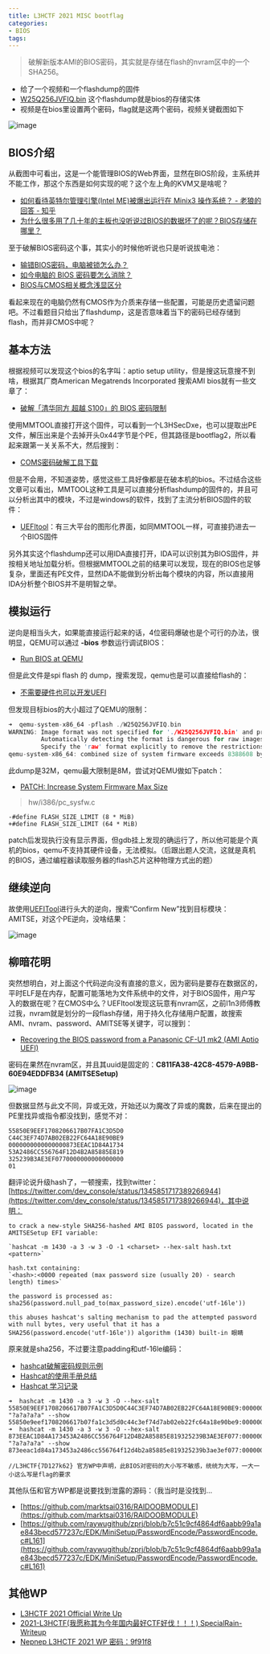 ```yaml
---
title: L3HCTF 2021 MISC bootflag
categories:
- BIOS
tags: 
---
```


> 破解新版本AMI的BIOS密码，其实就是存储在flash的nvram区中的一个SHA256。

- 给了一个视频和一个flashdump的固件
- [W25Q256JVFIQ.bin](https://xuanxuanblingbling.github.io/assets/attachment/l3hctf/W25Q256JVFIQ.bin) 这个flashdump就是bios的存储实体
- 视频是在bios里设置两个密码，flag就是这两个密码，视频关键截图如下

![image](https://xuanxuanblingbling.github.io/assets/pic/l3hctf/bios.png)

## BIOS介绍

从截图中可看出，这是一个能管理BIOS的Web界面，显然在BIOS阶段，主系统并不能工作，那这个东西是如何实现的呢？这个左上角的KVM又是啥呢？

- [如何看待英特尔管理引擎(Intel ME)被爆出运行在 Minix3 操作系统？ - 老狼的回答 - 知乎 ](https://www.zhihu.com/question/67749141/answer/258836782)
- [为什么很多用了几十年的主板也没听说过BIOS的数据坏了的呢？BIOS存储在哪里？](https://zhuanlan.zhihu.com/p/137947510)

至于破解BIOS密码这个事，其实小的时候他听说也只是听说拔电池：

- [输错BIOS密码，电脑被锁怎么办？](https://zhuanlan.zhihu.com/p/44503341)
- [如今电脑的 BIOS 密码要怎么消除？](https://www.zhihu.com/question/24963009/answer/556873968)
- [BIOS与CMOS相关概念浅显区分](https://zhuanlan.zhihu.com/p/21977141)

看起来现在的电脑仍然有CMOS作为介质来存储一些配置，可能是历史遗留问题吧。不过看题目只给出了flashdump，这是否意味着当下的密码已经存储到flash，而并非CMOS中呢？

## 基本方法

根据视频可以发现这个bios的名字叫：aptio setup utility，但是搜这玩意搜不到啥，根据其厂商American Megatrends Incorporated 搜索AMI bios就有一些文章了：

- [破解「清华同方 超越 S100」的 BIOS 密码限制](https://blog.hackpascal.net/2018/03/crack-bios-password-limitation-of-tsinghua-tongfang-chaoyue-s100/)

使用MMTOOL直接打开这个固件，可以看到一个L3HSecDxe，也可以提取出PE文件，解压出来是个去掉开头0x44字节是个PE，但其路径是bootflag2，所以看起来跟第一关关系不大，然后搜到：

- [COMS密码破解工具下载](http://www.biosrepair.com/jb/bios1.htm) 

但是不会用，不知道姿势，感觉这些工具好像都是在破本机的bios。不过结合这些文章可以看出，MMTOOL这种工具是可以直接分析flashdump的固件的，并且可以分析出其中的模块，不过是windows的软件，找到了主流分析BIOS固件的软件：

- [UEFItool](https://github.com/LongSoft/UEFITool/)：有三大平台的图形化界面，如同MMTOOL一样，可直接扔进去一个BIOS固件

另外其实这个flashdump还可以用IDA直接打开，IDA可以识别其为BIOS固件，并按相关地址加载分析。但根据MMTOOL之前的结果可以发现，现在的BIOS也足够复杂，里面还有PE文件，显然IDA不能做到分析出每个模块的内容，所以直接用IDA分析整个BIOS并不是明智之举。

## 模拟运行

逆向是相当头大，如果能直接运行起来的话，4位密码爆破也是个可行的办法，很明显，QEMU可以通过 **-bios** 参数运行调试BIOS：

- [Run BIOS at QEMU](https://www.bios-mods.com/forum/Thread-Run-BIOS-at-QEMU)

但是此文件是spi flash 的 dump，搜索发现，qemu也是可以直接给flash的：

- [不需要硬件也可以开发UEFI](https://zhuanlan.zhihu.com/p/107360611)

但发现目标bios的大小超过了QEMU的限制：

```C
➜  qemu-system-x86_64 -pflash ./W25Q256JVFIQ.bin
WARNING: Image format was not specified for './W25Q256JVFIQ.bin' and probing guessed raw.
         Automatically detecting the format is dangerous for raw images, write operations on block 0 will be restricted.
         Specify the 'raw' format explicitly to remove the restrictions.
qemu-system-x86_64: combined size of system firmware exceeds 8388608 bytes
```

此dump是32M，qemu最大限制是8M，尝试对QEMU做如下patch：

- [PATCH: Increase System Firmware Max Size](https://lists.gnu.org/archive/html/qemu-devel/2020-09/msg05504.html)

> hw/i386/pc_sysfw.c

```
-#define FLASH_SIZE_LIMIT (8 * MiB)
+#define FLASH_SIZE_LIMIT (64 * MiB)
```

patch后发现执行没有显示界面，但gdb挂上发现的确运行了，所以他可能是个真机的bios，qemu不支持其硬件设备，无法模拟。（后跟出题人交流，这就是真机的BIOS，通过编程器读取服务器的flash芯片这种物理方式出的题）

## 继续逆向

故使用[UEFITool](https://github.com/LongSoft/UEFITool/)进行头大的逆向，搜索“Confirm New”找到目标模块：AMITSE，对这个PE逆向，没啥结果：

![image](https://xuanxuanblingbling.github.io/assets/pic/l3hctf/pe.png)

## 柳暗花明

突然想明白，对上面这个代码逆向没有直接的意义，因为密码是要存在数据区的，平时ELF是在内存，配置可能落地为文件系统中的文件，对于BIOS固件，用户写入的数据在呢？在CMOS中么？UEFItool发现这玩意有nvram区，之前l1n3师傅教过我，nvram就是划分的一段flash存储，用于持久化存储用户配置，故搜索AMI、nvram、password、AMITSE等关键字，可以搜到：

- [Recovering the BIOS password from a Panasonic CF-U1 mk2 (AMI Aptio UEFI)](https://gist.github.com/en4rab/550880c099b5194fbbf3039e3c8ab6fd)

密码在果然在nvram区，并且其uuid是固定的：**C811FA38-42C8-4579-A9BB-60E94EDDFB34 (AMITSESetup)**

![image](https://xuanxuanblingbling.github.io/assets/pic/l3hctf/hash.png)

但数据显然与此文不同，异或无效，开始还以为魔改了异或的魔数，后来在提出的PE里找异或指令都没找到，感觉不对：

```
55850E9EEF1708206617B07FA1C3D5D0
C44C3EF74D7AB02EB22FC64A18E90BE9
0000000000000000873EEAC1D84A1734
53A2486CC556764F12D4B2A85885E819
325239B3AE3EF0770000000000000000
01
```

翻评论说升级hash了，一顿搜索，找到twitter：[https://twitter.com/dev_console/status/1345851717389266944](https://twitter.com/dev_console/status/1345851717389266944)，其中说明：

```
to crack a new-style SHA256-hashed AMI BIOS password, located in the AMITSESetup EFI variable:

`hashcat -m 1430 -a 3 -w 3 -O -1 <charset> --hex-salt hash.txt <pattern>`

hash.txt containing:
`<hash>:<0000 repeated (max password size (usually 20) - search length) times>`

the password is processed as:
sha256(password.null_pad_to(max_password_size).encode('utf-16le'))

this abuses hashcat's salting mechanism to pad the attempted password with null bytes, very useful that it has a SHA256(password.encode('utf-16le')) algorithm (1430) built-in 眼睛
```

原来就是sha256，不过要注意padding和utf-16le编码：

- [hashcat破解密码规则示例](https://blog.csdn.net/robinfoxnan/article/details/113625559)
- [Hashcat的使用手册总结](https://xz.aliyun.com/t/4008)
- [Hashcat 学习记录](https://www.sqlsec.com/2019/10/hashcat.html)

```
➜  hashcat -m 1430 -a 3 -w 3 -O --hex-salt 55850E9EEF1708206617B07FA1C3D5D0C44C3EF74D7AB02EB22FC64A18E90BE9:0000000000000000000000000000000000000000000000000000000000000000 "?a?a?a?a" --show
55850e9eef1708206617b07fa1c3d5d0c44c3ef74d7ab02eb22fc64a18e90be9:0000000000000000000000000000000000000000000000000000000000000000:7K62
➜  hashcat -m 1430 -a 3 -w 3 -O --hex-salt 873EEAC1D84A173453A2486CC556764F12D4B2A85885E819325239B3AE3EF077:0000000000000000000000000000000000000000000000000000000000000000 "?a?a?a?a" --show
873eeac1d84a173453a2486cc556764f12d4b2a85885e819325239b3ae3ef077:0000000000000000000000000000000000000000000000000000000000000000:7D12

//L3HCTF{7D127k62} 官方WP中声明，此BIOS对密码的大小写不敏感，统统为大写，一大一小这么写是flag的要求
```

其他队伍和官方WP都是说要找到泄露的源码：（我当时是没找到...

- [https://github.com/marktsai0316/RAIDOOBMODULE](https://github.com/marktsai0316/RAIDOOBMODULE)
- [https://github.com/raywugithub/zprj/blob/b7c51c9cf4864df6aabb99a1ae843becd577237c/EDK/MiniSetup/PasswordEncode/PasswordEncode.c#L161](https://github.com/raywugithub/zprj/blob/b7c51c9cf4864df6aabb99a1ae843becd577237c/EDK/MiniSetup/PasswordEncode/PasswordEncode.c#L161)

## 其他WP

- [L3HCTF 2021 Official Write Up](https://hust-l3hsec.feishu.cn/docs/doccniAzQvQixcSUF5f4tXMLHdc#A9xQUJ)
- [2021-L3HCTF(我愿称其为今年国内最好CTF好伐！！！) SpecialRain-Writeup](http://xibai.xyz/2021/11/15/2021-L3HCTF/)
- [Nepnep L3HCTF 2021 WP 密码：9f91f8](https://share.weiyun.com/qpI3UMnk)